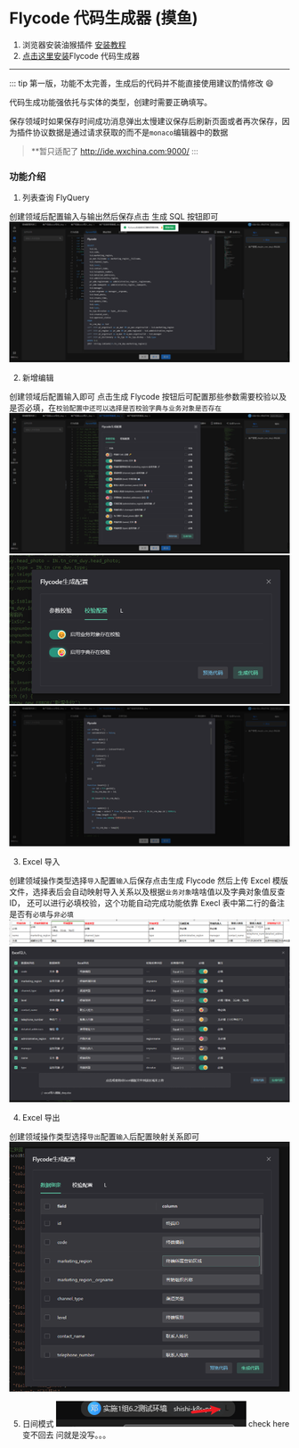 # Flycode 代码生成器 (摸鱼)

1. 浏览器安装油猴插件 [安装教程](https://juejin.cn/post/7000726775453974558)
2. [点击这里安装](https://ghproxy.com/?q=https%3A%2F%2Fraw.githubusercontent.com%2FDwsy%2FFlyCodeGenerator%2Fmain%2Fflycodegenerator.user.js)Flycode 代码生成器

---

::: tip
第一版，功能不太完善，生成后的代码并不能直接使用建议酌情修改 😄

代码生成功能强依托与实体的类型，创建时需要正确填写。

保存领域时如果保存时间成功消息弹出太慢建议保存后刷新页面或者再次保存，因为插件协议数据是通过请求获取的而不是`monaco`编辑器中的数据

> \*\*暂只适配了 http://ide.wxchina.com:9000/
> :::

### 功能介绍

1. 列表查询 FlyQuery

创建领域后配置输入与输出然后保存点击 生成 SQL 按钮即可
![Alt text](./monkey/image.png)

2. 新增编辑

创建领域后配置输入即可 点击生成 Flycode 按钮后可配置那些参数需要校验以及是否必填，在`校验配置中还可以选择是否校验字典与业务对象是否存在`
![Alt text](./monkey/image-1.png)
![Alt text](./monkey/image-2.png)
![Alt text](./monkey/image-3.png)

3. Excel 导入

创建领域操作类型选择`导入`配置`输入`后保存点击生成 Flycode 然后上传 Excel 模版文件，选择表后会自动映射导入关系以及根据`业务对象`啥啥值以及字典对象值反查 ID，
还可以进行必填校验，这个功能自动完成功能依靠 Execl 表中第二行的备注是否有`必填`与`非必填`
![Alt text](./monkey/image-4.png)
![Alt text](./monkey/image-6.png)

4. Excel 导出

创建领域操作类型选择`导出`配置`输入`后配置映射关系即可
![Alt text](./monkey/image-7.png)

5. 日间模式
   ![Alt text](./monkey/image-8.png)
   check here
   变不回去 问就是没写。。。
